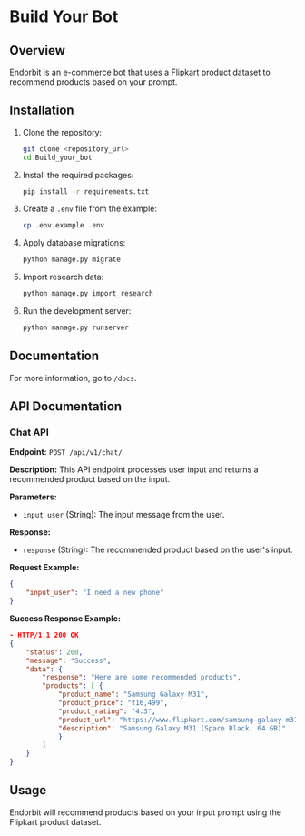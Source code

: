 # Build Your Bot

## Overview

Endorbit is an e-commerce bot that uses a Flipkart product dataset to recommend products based on your prompt.

## Installation

1. Clone the repository:
    ```bash
    git clone <repository_url>
    cd Build_your_bot
    ```

2. Install the required packages:
    ```bash
    pip install -r requirements.txt
    ```

3. Create a `.env` file from the example:
    ```bash
    cp .env.example .env
    ```

4. Apply database migrations:
    ```bash
    python manage.py migrate
    ```

5. Import research data:
    ```bash
    python manage.py import_research
    ```

6. Run the development server:
    ```bash
    python manage.py runserver
    ```

## Documentation

For more information, go to `/docs`.
## API Documentation

### Chat API

**Endpoint:** `POST /api/v1/chat/`

**Description:** This API endpoint processes user input and returns a recommended product based on the input.

**Parameters:**

- `input_user` (String): The input message from the user.

**Response:**

- `response` (String): The recommended product based on the user's input.

**Request Example:**

```json
{
    "input_user": "I need a new phone"
}
```

**Success Response Example:**

```json
- HTTP/1.1 200 OK
{
    "status": 200,
    "message": "Success",
    "data": {
        "response": "Here are some recommended products",
        "products": [ {
            "product_name": "Samsung Galaxy M31",
            "product_price": "₹16,499",
            "product_rating": "4.3",
            "product_url": "https://www.flipkart.com/samsung-galaxy-m31-space-black-64-gb",
            "description": "Samsung Galaxy M31 (Space Black, 64 GB)"
            }
        ]
    }
}
```

## Usage

Endorbit will recommend products based on your input prompt using the Flipkart product dataset.
